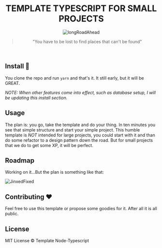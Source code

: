 <div align="center">

# TEMPLATE TYPESCRIPT FOR SMALL PROJECTS

<img alt="longRoadAhead" src="https://thumbs.gfycat.com/CanineSameEwe-small.gif" />
<blockquote >"You have to be lost to find places that can't be found"</blockquote>
</br>
</div>

## Install :wrench:

You clone the repo and run ``yarn`` and that's it. It still early, but it will be GREAT.

*NOTE: When other features come into effect, such as database setup, I will be updating this install section.*

## Usage

The plan is: you go, take the template and do your thing. In ten minutes you see that simple structure and start your simple project. This humble template is _NOT_ intended for large projects, you could start with it and than do some refactor to a design pattern down the road. But for small projects that we do to get some XP, it will be perfect.

## Roadmap

Working on it...But the plan is something like that:

<img alt="JinxedFixed" src="https://lh3.googleusercontent.com/FU5j3qSCoxY2XGbqjG5sCabwB5O_yxMcD7rQM_td-jj2mhgILNSALAyRNVp27oJ0XIZVBc9tbVLHKulisM8_tiW6EosCVe4OD60NHbqAYoOQNWHHl9I780Ktd2Tvw2SIU68lP1f1NfWAkdRuoatYXyba8cz_HbhYBNyT-3gctF33nNIQFQdNG94oZLOJZkeJr5gJRUfFulDlfOvgx5CHVSDEYc0ahrMUdA3L7-eCba464CdBmSNhfu-11ls1pzZoXNe9vagczKWwAKuWCXNpveQchbMoXTOjeUGwWOQewQrOcB3nC0oD-Tw_vitm-xBnJsS-Oo7HvJakjtrJ8qeCfbWtbjbciFB3gxDlee2_xLL7zmLXJpt61gnNTcPWlUZMuYLpQauzWk1Tx7zOjqzu9vUYsNUumBYDU9rOVtZlkalWhl4NvQACAx214pmyUxN0lLD5-mp8c3_BOwgMpneFYhX8iMqC72bXEUud61tpGzFjJKddrthGfm8Jrke5L6Jdrk41fp8hzay5nZRL3kJQi6wdFMNJlrnfthPoNJroLbRSzdjfZyItZGWhe93Gy-GJeyeemH3OfNxXobXI0RzJF7CZcmtPyVTz65w4erNNYEbEIb_dKjJb1NKAttVWWWROzM_Tv3UxH6JOs_7aEaaBIn4AsPRFd2Yqmt22ppqhCGiAWfTdV3qqkJQ8d1Tg=w270-h140-no?authuser=0" />

## Contributing :heart:

Feel free to use this template or propose some goodies for it. After all it is all public.

## License

MIT License © Template Node-Typescript
